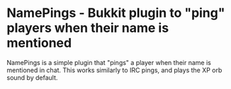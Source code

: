 # NamePings - Bukkit plugin to "ping" players when their name is mentioned

NamePings is a simple plugin that "pings" a player when their name is mentioned in chat.  This works similarly to IRC pings, and plays the XP orb sound by default.
